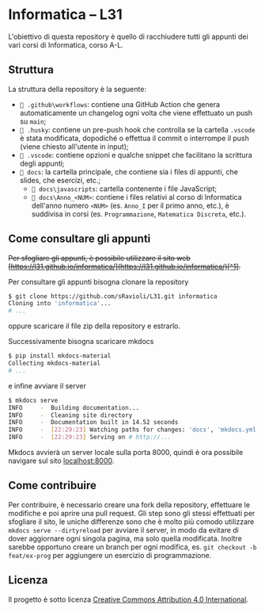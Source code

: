# Informatica – L31

L'obiettivo di questa repository è quello di racchiudere tutti gli appunti dei
vari corsi di Informatica, corso A-L.

## Struttura

La struttura della repository è la seguente:

- `📂 .github\workflows`: contiene una GitHub Action che genera automaticamente
  un changelog ogni volta che viene effettuato un push su `main`;
- `📂 .husky`: contiene un pre-push hook che controlla se la cartella `.vscode` è
  stata modificata, dopodiché o effettua il commit o interrompe il push (viene
  chiesto all'utente in input);
- `📂 .vscode`: contiene opzioni e qualche snippet che facilitano la scrittura
  degli appunti;
- `📂 docs`: la cartella principale, che contiene sia i files di appunti, che
  slides, che esercizi, etc.;
  - `📂 docs\javascripts`: cartella contenente i file JavaScript;
  - `📂 docs\Anno_<NUM>`: contiene i files relativi al corso di Informatica
    dell'anno numero `<NUM>` (es. `Anno_I` per il primo anno, etc.), è suddivisa
    in corsi (es. `Programmazione`, `Matematica Discreta`, etc.).

## Come consultare gli appunti

~~Per sfogliare gli appunti, è possibile utilizzare il sito web~~
~~[https://l31.github.io/informatica/](https://l31.github.io/informatica/)[^1].~~

Per consultare gli appunti bisogna clonare la repository

```bash
$ git clone https://github.com/sRavioli/L31.git informatica
Cloning into 'informatica'...
# ...
```

oppure scaricare il file zip della repository e estrarlo.

Successivamente bisogna scaricare mkdocs

```bash
$ pip install mkdocs-material
Collecting mkdocs-material
# ...
```

e infine avviare il server

```bash
$ mkdocs serve
INFO     -  Building documentation...
INFO     -  Cleaning site directory
INFO     -  Documentation built in 14.52 seconds
INFO     -  [22:29:23] Watching paths for changes: 'docs', 'mkdocs.yml'
INFO     -  [22:29:23] Serving on # http://...
```

Mkdocs avvierà un server locale sulla porta 8000, quindi è ora possibile navigare
sul sito [localhost:8000](http://localhost:8000).

## Come contribuire

Per contribuire, è necessario creare una fork della repository, effettuare le
modifiche e poi aprire una pull request. Gli step sono gli stessi effettuati
per sfogliare il sito, le uniche differenze sono che è molto più comodo
utilizzare `mkdocs serve --dirtyreload` per avviare il server, in modo da
evitare di dover aggiornare ogni singola pagina, ma solo quella modificata.
Inoltre sarebbe opportuno creare un branch per ogni modifica, es.
`git checkout -b feat/ex-prog` per aggiungere un esercizio di programmazione.

## Licenza

Il progetto è sotto licenza [Creative Commons Attribution 4.0 International](LICENCE.md).

[^1]: Non è ancora stato effettuato il deploy del sito web.
